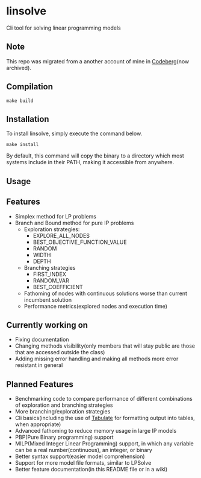 # linsolve
Cli tool for solving linear programming models

## Note
This repo was migrated from a another account of mine in [Codeberg](https://codeberg.org/libertymaxi/linsolve)(now archived).

## Compilation



```
make build
```

## Installation

To install linsolve, simply execute the command below.

```
make install
```

By default, this command will copy the binary to a directory which most systems include in their PATH, making it accessible from anywhere.

## Usage

## Features
* Simplex method for LP problems
* Branch and Bound method for pure IP problems
    * Exploration strategies:
        * EXPLORE_ALL_NODES
        * BEST_OBJECTIVE_FUNCTION_VALUE
        * RANDOM
        * WIDTH
        * DEPTH
    * Branching strategies
        * FIRST_INDEX
        * RANDOM_VAR
        * BEST_COEFFICIENT
    * Fathoming of nodes with continuous solutions worse than current incumbent solution
    * Performance metrics(explored nodes and execution time)

## Currently working on
* Fixing documentation
* Changing methods visibility(only members that will stay public are those that are accessed outside the class)
* Adding missing error handling and making all methods more error resistant in general

## Planned Features
* Benchmarking code to compare performance of different combinations of exploration and branching strategies
* More branching/exploration strategies
* Cli basics(including the use of [Tabulate](https://github.com/p-ranav/tabulate?tab=readme-ov-file) for formatting output into tables, when appropriate)
* Advanced fathoming to reduce memory usage in large IP models
* PBP(Pure Binary programming) support
* MILP(Mixed Integer Linear Programming) support, in which any variable can be a real number(continuous), an integer, or binary
* Better syntax support(easier model comprehension)
* Support for more model file formats, similar to LPSolve
* Better feature documentation(in this README file or in a wiki)